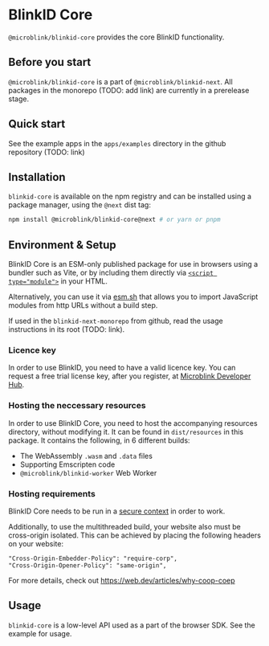 # BlinkID Core

`@microblink/blinkid-core` provides the core BlinkID functionality.

## Before you start

`@microblink/blinkid-core` is a part of `@microblink/blinkid-next`. All packages in the monorepo (TODO: add link) are currently in a prerelease stage.

## Quick start

See the example apps in the `apps/examples` directory in the github repository (TODO: link)

## Installation

`blinkid-core` is available on the npm registry and can be installed using a package manager, using the `@next` dist tag:

```sh
npm install @microblink/blinkid-core@next # or yarn or pnpm
```

## Environment & Setup

BlinkID Core is an ESM-only published package for use in browsers using a bundler such as Vite, or by including them directly via [`<script type="module">`](https://developer.mozilla.org/en-US/docs/Web/JavaScript/Guide/Modules#applying_the_module_to_your_html) in your HTML.

Alternatively, you can use it via [esm.sh](https://esm.sh/) that allows you to import JavaScript modules from http URLs without a build step.

If used in the `blinkid-next-monorepo` from github, read the usage instructions in its root (TODO: link).

### Licence key

In order to use BlinkID, you need to have a valid licence key. You can request a free trial license key, after you register, at [Microblink Developer Hub](https://account.microblink.com/signin).

### Hosting the neccessary resources

In order to use BlinkID Core, you need to host the accompanying resources directory, without modifying it. It can be found in `dist/resources` in this package. It contains the following, in 6 different builds:

- The WebAssembly `.wasm` and `.data` files
- Supporting Emscripten code
- `@microblink/blinkid-worker` Web Worker

### Hosting requirements

BlinkID Core needs to be run in a [secure context](https://developer.mozilla.org/en-US/docs/Web/Security/Secure_Contexts) in order to work.

Additionally, to use the multithreaded build, your website also must be cross-origin isolated. This can be achieved by placing the following headers on your website:

```
"Cross-Origin-Embedder-Policy": "require-corp",
"Cross-Origin-Opener-Policy": "same-origin",
```

For more details, check out https://web.dev/articles/why-coop-coep

## Usage

`blinkid-core` is a low-level API used as a part of the browser SDK. See the example for usage.
